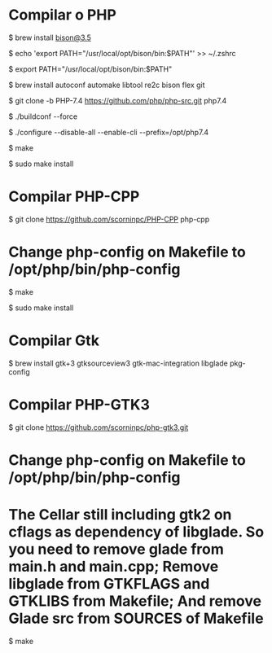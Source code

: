 # Compilar o PHP

$ brew install bison@3.5

$ echo 'export PATH="/usr/local/opt/bison/bin:$PATH"' >> ~/.zshrc

$ export PATH="/usr/local/opt/bison/bin:$PATH"

$ brew install autoconf automake libtool re2c bison flex git

$ git clone -b PHP-7.4 https://github.com/php/php-src.git php7.4

$ ./buildconf --force

$ ./configure --disable-all --enable-cli --prefix=/opt/php7.4

$ make

$ sudo make install








# Compilar PHP-CPP

$ git clone https://github.com/scorninpc/PHP-CPP php-cpp

# Change php-config on Makefile to /opt/php/bin/php-config

$ make 

$ sudo make install






# Compilar Gtk 

$ brew install gtk+3 gtksourceview3 gtk-mac-integration libglade pkg-config





# Compilar PHP-GTK3

$ git clone https://github.com/scorninpc/php-gtk3.git

# Change php-config on Makefile to /opt/php/bin/php-config

# The Cellar still including gtk2 on cflags as dependency of libglade. So you need to remove glade from main.h and main.cpp; Remove libglade from GTKFLAGS and GTKLIBS from Makefile; And remove Glade src from SOURCES of Makefile

$ make

